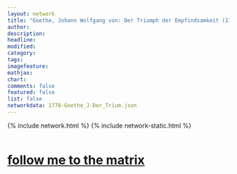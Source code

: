 ```yaml
---
layout: network
title: "Goethe, Johann Wolfgang von: Der Triumph der Empfindsamkeit (1778)"
author:
description:
headline:
modified:
category:
tags: 
imagefeature: 
mathjax: 
chart: 
comments: false
featured: false
list: false
networkdata: 1778-Goethe_J-Der_Trium.json
---
```

{% include network.html %}
{% include network-static.html %}
<div class="row">
  <div class="small-5 small-centered columns"><a href="/matrix130"><h1>follow me to the matrix</h1></a>
</div>
</div>
